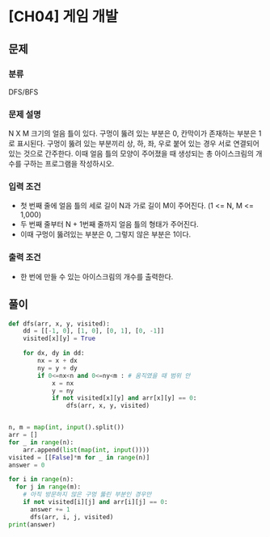 # [CH04] 게임 개발

## 문제

### 분류
DFS/BFS

### 문제 설명
N X M 크기의 얼음 틀이 있다. 구멍이 뚫려 있는 부분은 0, 칸막이가 존재하는 부분은 1로 표시된다.
구멍이 뚫려 있는 부분끼리 상, 하, 좌, 우로 붙어 있는 경우 서로 연결되어 있는 것으로 간주한다.
이때 얼음 틀의 모양이 주어졌을 때 생성되는 총 아이스크림의 개수를 구하는 프로그램을 작성하시오.

### 입력 조건
- 첫 번째 줄에 얼음 틀의 세로 길이 N과 가로 길이 M이 주어진다. (1 <= N, M <= 1,000)
- 두 번째 줄부터 N + 1번째 줄까지 얼음 틀의 형태가 주어진다.
- 이때 구멍이 뚫려있는 부분은 0, 그렇지 않은 부분은 1이다.

### 출력 조건
- 한 번에 만들 수 있는 아이스크림의 개수를 출력한다.

## 풀이
```python
def dfs(arr, x, y, visited):
    dd = [[-1, 0], [1, 0], [0, 1], [0, -1]]
    visited[x][y] = True

    for dx, dy in dd:
        nx = x + dx
        ny = y + dy
        if 0<=nx<n and 0<=ny<m : # 움직였을 때 범위 안
            x = nx
            y = ny
            if not visited[x][y] and arr[x][y] == 0:
                dfs(arr, x, y, visited)


n, m = map(int, input().split())
arr = []
for _ in range(n):
    arr.append(list(map(int, input())))
visited = [[False]*m for _ in range(n)]
answer = 0

for i in range(n):
  for j in range(m):
    # 아직 방문하지 않은 구멍 뚫린 부분인 경우만
    if not visited[i][j] and arr[i][j] == 0:
      answer += 1
      dfs(arr, i, j, visited)
print(answer)
```
